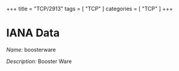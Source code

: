 +++
title = "TCP/2913"
tags = [ "TCP" ]
categories = [ "TCP" ]
+++

# IANA Data

_Name:_ boosterware

_Description:_ Booster Ware

